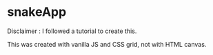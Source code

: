 # snakeApp
Disclaimer : I followed a tutorial to create this.

This was created with vanilla JS and CSS grid, not with HTML canvas.
